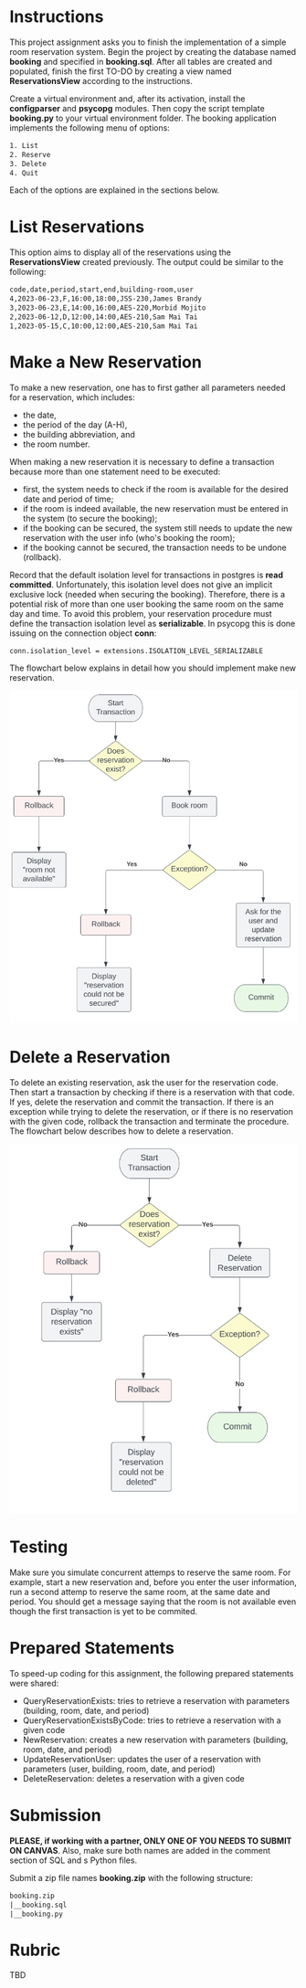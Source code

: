 # Instructions 

This project assignment asks you to finish the implementation of a simple room reservation system. Begin the project by creating the database named **booking** and specified in **booking.sql**.  After all tables are created and populated, finish the first TO-DO by creating a view named **ReservationsView** according to the instructions. 

Create a virtual environment and, after its activation, install the **configparser** and **psycopg** modules. Then copy the script template **booking.py** to your virtual environment folder. The booking application implements the following menu of options: 

```
1. List
2. Reserve
3. Delete
4. Quit
```

Each of the options are explained in the sections below. 

# List Reservations 

This option aims to display all of the reservations using the **ReservationsView** created previously. The output could be similar to the following: 

```
code,date,period,start,end,building-room,user
4,2023-06-23,F,16:00,18:00,JSS-230,James Brandy
3,2023-06-23,E,14:00,16:00,AES-220,Morbid Mojito
2,2023-06-12,D,12:00,14:00,AES-210,Sam Mai Tai
1,2023-05-15,C,10:00,12:00,AES-210,Sam Mai Tai
```

# Make a New Reservation 

To make a new reservation, one has to first gather all parameters needed for a reservation, which includes: 

* the date, 
* the period of the day (A-H), 
* the building abbreviation, and 
* the room number.

When making a new reservation it is necessary to define a transaction because more than one statement need to be executed: 

* first, the system needs to check if the room is available for the desired date and period of time; 
* if the room is indeed available, the new reservation must be entered in the system (to secure the booking);  
* if the booking can be secured, the system still needs to update the new reservation with the user info (who's booking the room);
* if the booking cannot be secured, the transaction needs to be undone (rollback). 

Record that the default isolation level for transactions in postgres is **read committed**. Unfortunately, this isolation level does not give an implicit exclusive lock (needed when securing the booking). Therefore, there is a potential risk of more than one user booking the same room on the same day and time. To avoid this problem, your reservation procedure must define the transaction isolation level as **serializable**. In psycopg this is done issuing on the connection object **conn**: 

```
conn.isolation_level = extensions.ISOLATION_LEVEL_SERIALIZABLE
```

The flowchart below explains in detail how you should implement make new reservation. 

![pic1.png](pics/pic1.png)

# Delete a Reservation

To delete an existing reservation, ask the user for the reservation code. Then start a transaction by checking if there is a reservation with that code. If yes, delete the reservation and commit the transaction. If there is an exception while trying to delete the reservation, or if there is no reservation with the given code, rollback the transaction and terminate the procedure. The flowchart below describes how to delete a reservation. 

![pic2.png](pics/pic2.png)

# Testing

Make sure you simulate concurrent attemps to reserve the same room. For example, start a new reservation and, before you enter the user information, run a second attemp to reserve the same room, at the same date and period. You should get a message saying that the room is not available even though the first transaction is yet to be commited.  

# Prepared Statements 

To speed-up coding for this assignment, the following prepared statements were shared: 

* QueryReservationExists: tries to retrieve a reservation with parameters (building, room, date, and period)
* QueryReservationExistsByCode: tries to retrieve a reservation with a given code 
* NewReservation: creates a new reservation with parameters (building, room, date, and period)
* UpdateReservationUser: updates the user of a reservation with parameters (user, building, room, date, and period)
* DeleteReservation: deletes a reservation with a given code

# Submission 

**PLEASE, if working with a partner, ONLY ONE OF YOU NEEDS TO SUBMIT ON CANVAS**. Also, make sure both names are added in the comment section of SQL and s Python files. 

Submit a zip file names **booking.zip** with the following structure: 

```
booking.zip
|__booking.sql
|__booking.py
```

# Rubric

TBD